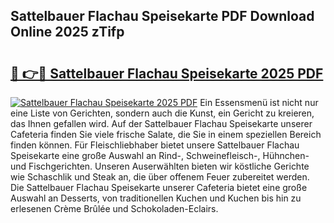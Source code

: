 ## Sattelbauer Flachau Speisekarte PDF Download Online 2025 zTifp

# <h2><a href="http://gc9hzpn.nevu.top/?p=Sattelbauer+Flachau+Speisekarte">🔗 👉🔴 Sattelbauer Flachau Speisekarte 2025 PDF</a></h2>

[![Sattelbauer Flachau Speisekarte 2025 PDF](https://i.imgur.com/dBaPXMq.png)](http://gc9hzpn.nevu.top/?p=Sattelbauer+Flachau+Speisekarte)
Ein Essensmenü ist nicht nur eine Liste von Gerichten, sondern auch die Kunst, ein Gericht zu kreieren, das Ihnen gefallen wird. Auf der Sattelbauer Flachau Speisekarte unserer Cafeteria finden Sie viele frische Salate, die Sie in einem speziellen Bereich finden können. Für Fleischliebhaber bietet unsere Sattelbauer Flachau Speisekarte eine große Auswahl an Rind-, Schweinefleisch-, Hühnchen- und Fischgerichten. Unseren Auserwählten bieten wir köstliche Gerichte wie Schaschlik und Steak an, die über offenem Feuer zubereitet werden. Die Sattelbauer Flachau Speisekarte unserer Cafeteria bietet eine große Auswahl an Desserts, von traditionellen Kuchen und Kuchen bis hin zu erlesenen Crème Brûlée und Schokoladen-Eclairs.

